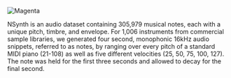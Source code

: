 ![Magenta](https://magenta.tensorflow.org/assets/magenta-logo.png)

NSynth is an audio dataset containing 305,979 musical notes, each with a 
unique pitch, timbre, and envelope. For 1,006 instruments from commercial 
sample libraries, we generated four second, monophonic 16kHz audio snippets, 
referred to as notes, by ranging over every pitch of a standard MIDI piano 
(21-108) as well as five different velocities (25, 50, 75, 100, 127). The 
note was held for the first three seconds and allowed to decay for the final 
second.